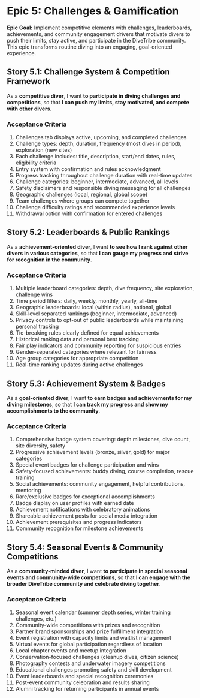 # Epic 5: Challenges & Gamification

**Epic Goal:** Implement competitive elements with challenges, leaderboards, achievements, and community engagement drivers that motivate divers to push their limits, stay active, and participate in the DiveTribe community. This epic transforms routine diving into an engaging, goal-oriented experience.

## Story 5.1: Challenge System & Competition Framework

As a **competitive diver**,
I want **to participate in diving challenges and competitions**,
so that **I can push my limits, stay motivated, and compete with other divers**.

### Acceptance Criteria

1. Challenges tab displays active, upcoming, and completed challenges
2. Challenge types: depth, duration, frequency (most dives in period), exploration (new sites)
3. Each challenge includes: title, description, start/end dates, rules, eligibility criteria
4. Entry system with confirmation and rules acknowledgment
5. Progress tracking throughout challenge duration with real-time updates
6. Challenge categories: beginner, intermediate, advanced, all levels
7. Safety disclaimers and responsible diving messaging for all challenges
8. Geographic challenges (local, regional, global scope)
9. Team challenges where groups can compete together
10. Challenge difficulty ratings and recommended experience levels
11. Withdrawal option with confirmation for entered challenges

## Story 5.2: Leaderboards & Public Rankings

As a **achievement-oriented diver**,
I want **to see how I rank against other divers in various categories**,
so that **I can gauge my progress and strive for recognition in the community**.

### Acceptance Criteria

1. Multiple leaderboard categories: depth, dive frequency, site exploration, challenge wins
2. Time period filters: daily, weekly, monthly, yearly, all-time
3. Geographic leaderboards: local (within radius), national, global
4. Skill-level separated rankings (beginner, intermediate, advanced)
5. Privacy controls to opt-out of public leaderboards while maintaining personal tracking
6. Tie-breaking rules clearly defined for equal achievements
7. Historical ranking data and personal best tracking
8. Fair play indicators and community reporting for suspicious entries
9. Gender-separated categories where relevant for fairness
10. Age group categories for appropriate competition
11. Real-time ranking updates during active challenges

## Story 5.3: Achievement System & Badges

As a **goal-oriented diver**,
I want **to earn badges and achievements for my diving milestones**,
so that **I can track my progress and show my accomplishments to the community**.

### Acceptance Criteria

1. Comprehensive badge system covering: depth milestones, dive count, site diversity, safety
2. Progressive achievement levels (bronze, silver, gold) for major categories
3. Special event badges for challenge participation and wins
4. Safety-focused achievements: buddy diving, course completion, rescue training
5. Social achievements: community engagement, helpful contributions, mentoring
6. Rare/exclusive badges for exceptional accomplishments
7. Badge display on user profiles with earned date
8. Achievement notifications with celebratory animations
9. Shareable achievement posts for social media integration
10. Achievement prerequisites and progress indicators
11. Community recognition for milestone achievements

## Story 5.4: Seasonal Events & Community Competitions

As a **community-minded diver**,
I want **to participate in special seasonal events and community-wide competitions**,
so that **I can engage with the broader DiveTribe community and celebrate diving together**.

### Acceptance Criteria

1. Seasonal event calendar (summer depth series, winter training challenges, etc.)
2. Community-wide competitions with prizes and recognition
3. Partner brand sponsorships and prize fulfillment integration
4. Event registration with capacity limits and waitlist management
5. Virtual events for global participation regardless of location
6. Local chapter events and meetup integration
7. Conservation-focused challenges (cleanup dives, citizen science)
8. Photography contests and underwater imagery competitions
9. Educational challenges promoting safety and skill development
10. Event leaderboards and special recognition ceremonies
11. Post-event community celebration and results sharing
12. Alumni tracking for returning participants in annual events
